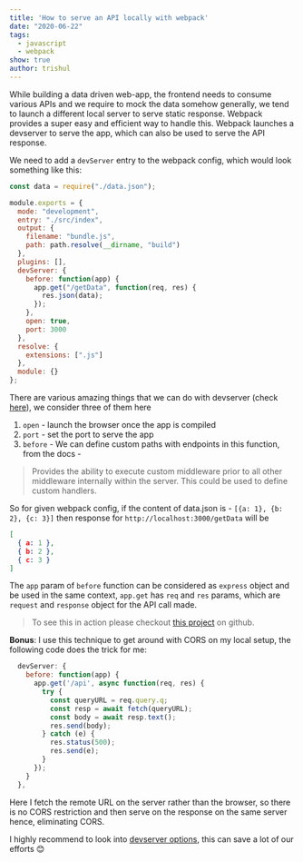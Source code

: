 ```yaml
---
title: 'How to serve an API locally with webpack'
date: "2020-06-22"
tags:
  - javascript
  - webpack
show: true
author: trishul
---
```


While building a data driven web-app, the frontend needs to consume various APIs and we require to mock the data somehow generally, we tend to launch a different local server to serve static response.
Webpack provides a super easy and efficient way to handle this. Webpack launches a devserver to serve the app, which can also be used to serve the API response.  

We need to add a `devServer` entry to the webpack config, which would look something like this:

```Javascript
const data = require("./data.json");

module.exports = {
  mode: "development",
  entry: "./src/index",
  output: {
    filename: "bundle.js",
    path: path.resolve(__dirname, "build")
  },
  plugins: [],
  devServer: {
    before: function(app) {
      app.get("/getData", function(req, res) {
        res.json(data);
      });
    },
    open: true,
    port: 3000
  },
  resolve: {
    extensions: [".js"]
  },
  module: {}
};
```

There are various amazing things that we can do with devserver (check [here](https://webpack.js.org/configuration/dev-server/)), we consider three of them here
1. `open` - launch the browser once the app is compiled
2. `port` - set the port to serve the app
3. `before` - We can define custom paths with endpoints in this function, from the docs -  
> Provides the ability to execute custom middleware prior to all other middleware internally within the server. This could be used to define custom handlers.  

So for given webpack config, if the content of data.json is - `[{a: 1}, {b: 2}, {c: 3}]` then  response for `http://localhost:3000/getData` will be

```JSON
[
  { a: 1 },
  { b: 2 },
  { c: 3 }
]
```

The `app` param of `before` function can be considered as `express` object and be used in the same context, `app.get` has `req` and `res` params, which are `request` and `response` object for the API call made.  

> To see this in action please checkout [this project](https://github.com/tsl143/react-typescript-app) on github.  

**Bonus**: I use this technique to get around with CORS on my local setup, the following code does the trick for me:

```Javascript
  devServer: {
    before: function(app) {
      app.get('/api', async function(req, res) {
        try {
          const queryURL = req.query.q;
          const resp = await fetch(queryURL);
          const body = await resp.text();
          res.send(body);
        } catch (e) {
          res.status(500);
          res.send(e);
        }
      });
    }
  },
```

Here I fetch the remote URL on the server rather than the browser, so there is no CORS restriction and then serve on the response on the same server hence, eliminating CORS.

I highly recommend to look into [devserver options](https://webpack.js.org/configuration/dev-server/), this can save a lot of our efforts 😊